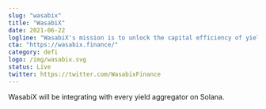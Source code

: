 ```yaml
---
slug: "wasabix"
title: "WasabiX"
date: 2021-06-22
logline: "WasabiX's mission is to unlock the capital efficiency of yield bearing tokens that are not being used. (xSushi, veCRV, yDAI, etc)"
cta: "https://wasabix.finance/"
category: defi
logo: /img/wasabix.svg
status: Live
twitter: https://twitter.com/WasabixFinance
---
```


WasabiX will be integrating with every yield aggregator on Solana.
